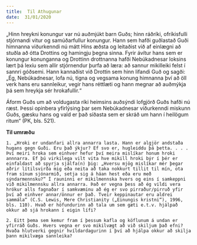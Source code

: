 ```yaml
---
title:  Til Athugunar
date:  31/01/2020
---
```


„Hinn hreykni konungur var nú auðmjúkt barn Guðs; hinn ráðríki, ofríkisfulli stjórnandi vitur og samúðarfullur konungur. Hann sem hafði guðlastað Guði himnanna viðurkenndi nú mátt Hins æðsta og leitaðist við af einlægni að stuðla að ótta Drottins og hamingju þegna sinna. Fyrir ávítur hans sem er konungur konunganna og Drottinn drottnanna hafði Nebúkadnesar loksins lært þá lexíu sem allir stjórnendur þurfa að læra: að sannur mikilleiki felst í sannri góðsemi. Hann kannaðist við Drottin sem hinn lifandi Guð og sagði: „Ég, Nebúkadnesar, lofa nú, tigna og vegsama konung himnanna því að öll verk hans eru sannleikur, vegir hans réttlæti og hann megnar að auðmýkja þá sem hreykja sér hrokafullir.“

Áform Guðs um að voldugasta ríki heimsins auðsýndi lofgjörð Guðs hafði nú ræst. Þessi opinbera yfirlýsing þar sem Nebúkadnesar viðurkenndi miskunn Guðs, gæsku hans og vald er það síðasta sem er skráð um hann í heilögum ritum“ (PK, bls. 521).

**Til umræðu**

`1. „Hroki er undanfari allra annarra lasta. Hann er algjör andstaða hugans gegn Guði. Eru það ýkjur? Ef svo er, hugleiddu þá þetta. . . . Því meiri hroka sem einhver hefur því meira mislíkar honum hroki annnarra. Ef þú virkilega vilt vita hve mikill hroki býr í þér er einfaldast að spyrja sjálfa(n) þig: „Hversu mjög mislíkar mér þegar aðrir lítilsvirða mig eða neita að taka nokkurt tillit til mín, ota fram sínum sjónarmið, setja sig á háan hest eða eru með sýndarmennsku?“ Í rauninni er mikilmennska hvers og eins í samkeppni við mikilmennsku allra annarra. Það er vegna þess að ég vildi vera hrókur alls fagnaðar í samkvæminu að ég er svo pirraður/pirruð yfir því að einhver annar/önnur er það. Tveir keppinautar eru aldrei sammála“ (C.S. Lewis, Mere Christianity („Einungis kristni“), 1996, bls. 110). Hvað er höfundurinn að tala um sem gæti e.t.v. hjálpað okkur að sjá hrokann í eigin lífi?`

`2. Eitt þema sem kemur fram í þessum kafla og köflunum á undan er yfirráð Guðs. Hvers vegna er svo mikilvægt að við skiljum það efni? Hvaða hlutverki gegnir hvíldardagurinn í því að hjálpa okkur að skilja þann mikilvæga sannleika?`